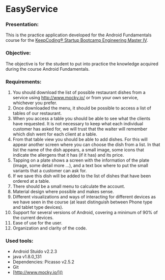 # EasyService
### Presentation:
This is the practice application developed for the Android Fundamentals course for the [KeepCoding® Startup Bootcamp Engineering Master IV](https://keepcoding.io/en/).

### Objective:
The objective is for the student to put into practice the knowledge acquired during the course Android Fundamentals.

### Requirements:
1. You should download the list of possible restaurant dishes from a service using http://www.mocky.io/ or from your own service, whichever you prefer.
2. Once downloaded the menu, it should be possible to access a list of tables of our restaurant.
3. When you access a table you should be able to see what the clients have requested. It is not necessary to keep what each individual customer has asked for, we will trust that the waiter will remember which dish went for each client at a table.
4. From that table view you should be able to add dishes. For this will appear another screen where you can choose the dish from a list. In that list the name of the dish appears, a small image, some icons that indicate the allergens that it has (if it has) and its price.
5. Tapping on a plate shows a screen with the information of the plate (image, some detail more ...), and a text box where to put the small variants that a customer can ask for.
6. If we save this dish will be added to the list of dishes that have been ordered at a table.
7. There should be a small menu to calculate the account.
8. Material design where possible and makes sense.
8. Different visualizations and ways of interacting for different devices as we have seen in the course (at least distinguish between Phone type and tablet type devices).
8. Support for several versions of Android, covering a minimum of 90% of the current devices.
9. Ease of use for the user.
10. Organization and clarity of the code.

### Used tools:
* Android Stuido v2.2.3
* java v1.8.0_131
* Dependencies: Picasso v2.5.2
* Git
* [http://www.mocky.io/]()
